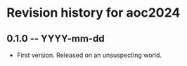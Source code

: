 # Revision history for aoc2024

## 0.1.0 -- YYYY-mm-dd

* First version. Released on an unsuspecting world.

